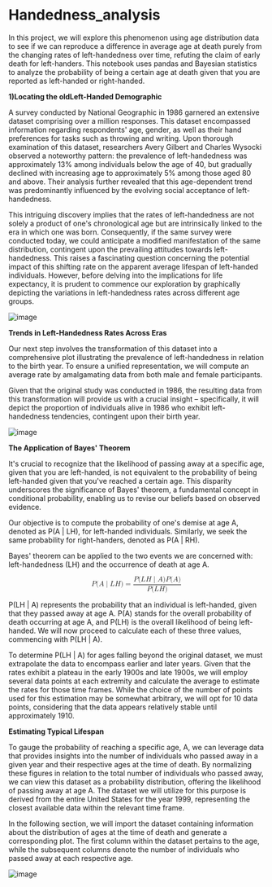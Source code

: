 # Handedness_analysis
In this project, we will explore this phenomenon using age distribution data to see if we can reproduce a difference in average age at death purely from the changing rates of left-handedness over time, refuting the claim of early death for left-handers. This notebook uses pandas and Bayesian statistics to analyze the probability of being a certain age at death given that you are reported as left-handed or right-handed.

**1)Locating the oldLeft-Handed Demographic**

A survey conducted by National Geographic in 1986 garnered an extensive dataset comprising over a million responses. This dataset encompassed information regarding respondents' age, gender, as well as their hand preferences for tasks such as throwing and writing. Upon thorough examination of this dataset, researchers Avery Gilbert and Charles Wysocki observed a noteworthy pattern: the prevalence of left-handedness was approximately 13% among individuals below the age of 40, but gradually declined with increasing age to approximately 5% among those aged 80 and above. Their analysis further revealed that this age-dependent trend was predominantly influenced by the evolving social acceptance of left-handedness.

This intriguing discovery implies that the rates of left-handedness are not solely a product of one's chronological age but are intrinsically linked to the era in which one was born. Consequently, if the same survey were conducted today, we could anticipate a modified manifestation of the same distribution, contingent upon the prevailing attitudes towards left-handedness. This raises a fascinating question concerning the potential impact of this shifting rate on the apparent average lifespan of left-handed individuals. However, before delving into the implications for life expectancy, it is prudent to commence our exploration by graphically depicting the variations in left-handedness rates across different age groups.


![image](https://github.com/KV-4102/Handedness_analysis/assets/128924918/23ada2a8-48cd-4c89-bb47-a47a73219b5f)

**Trends in Left-Handedness Rates Across Eras**

Our next step involves the transformation of this dataset into a comprehensive plot illustrating the prevalence of left-handedness in relation to the birth year. To ensure a unified representation, we will compute an average rate by amalgamating data from both male and female participants.

Given that the original study was conducted in 1986, the resulting data from this transformation will provide us with a crucial insight – specifically, it will depict the proportion of individuals alive in 1986 who exhibit left-handedness tendencies, contingent upon their birth year.

![image](https://github.com/KV-4102/Handedness_analysis/assets/128924918/d5925390-83f5-4168-b7c8-97b90b7e1c7b)

**The Application of Bayes' Theorem**

It's crucial to recognize that the likelihood of passing away at a specific age, given that you are left-handed, is not equivalent to the probability of being left-handed given that you've reached a certain age. This disparity underscores the significance of Bayes' theorem, a fundamental concept in conditional probability, enabling us to revise our beliefs based on observed evidence.

Our objective is to compute the probability of one's demise at age A, denoted as P(A | LH), for left-handed individuals. Similarly, we seek the same probability for right-handers, denoted as P(A | RH).

Bayes' theorem can be applied to the two events we are concerned with: left-handedness (LH) and the occurrence of death at age A.



<math xmlns="http://www.w3.org/1998/Math/MathML" display="block">
  <mi>P</mi>
  <mo stretchy="false">(</mo>
  <mi>A</mi>
  <mo data-mjx-texclass="ORD" stretchy="false">|</mo>
  <mi>L</mi>
  <mi>H</mi>
  <mo stretchy="false">)</mo>
  <mo>=</mo>
  <mfrac>
    <mrow>
      <mi>P</mi>
      <mo stretchy="false">(</mo>
      <mi>L</mi>
      <mi>H</mi>
      <mo data-mjx-texclass="ORD" stretchy="false">|</mo>
      <mi>A</mi>
      <mo stretchy="false">)</mo>
      <mi>P</mi>
      <mo stretchy="false">(</mo>
      <mi>A</mi>
      <mo stretchy="false">)</mo>
    </mrow>
    <mrow>
      <mi>P</mi>
      <mo stretchy="false">(</mo>
      <mi>L</mi>
      <mi>H</mi>
      <mo stretchy="false">)</mo>
    </mrow>
  </mfrac>
</math>


P(LH | A) represents the probability that an individual is left-handed, given that they passed away at age A. P(A) stands for the overall probability of death occurring at age A, and P(LH) is the overall likelihood of being left-handed. We will now proceed to calculate each of these three values, commencing with P(LH | A).

To determine P(LH | A) for ages falling beyond the original dataset, we must extrapolate the data to encompass earlier and later years. Given that the rates exhibit a plateau in the early 1900s and late 1900s, we will employ several data points at each extremity and calculate the average to estimate the rates for those time frames. While the choice of the number of points used for this estimation may be somewhat arbitrary, we will opt for 10 data points, considering that the data appears relatively stable until approximately 1910.

**Estimating Typical Lifespan**

To gauge the probability of reaching a specific age, A, we can leverage data that provides insights into the number of individuals who passed away in a given year and their respective ages at the time of death. By normalizing these figures in relation to the total number of individuals who passed away, we can view this dataset as a probability distribution, offering the likelihood of passing away at age A. The dataset we will utilize for this purpose is derived from the entire United States for the year 1999, representing the closest available data within the relevant time frame.

In the following section, we will import the dataset containing information about the distribution of ages at the time of death and generate a corresponding plot. The first column within the dataset pertains to the age, while the subsequent columns denote the number of individuals who passed away at each respective age.

![image](https://github.com/KV-4102/Handedness_analysis/assets/128924918/d0203f0e-6f84-433f-b947-f710d1da5d3d)

